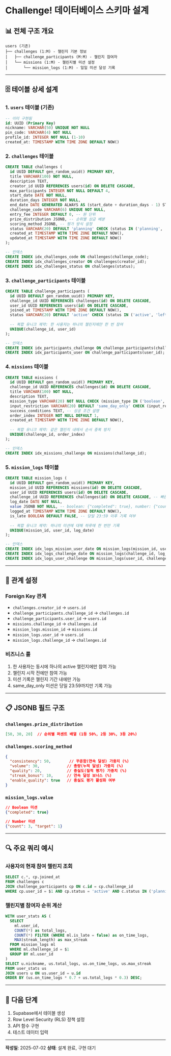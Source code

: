 # Challenge! 데이터베이스 스키마 설계

## 📊 전체 구조 개요

```
users (기존)
├── challenges (1:M) - 챌린지 기본 정보
│   ├── challenge_participants (M:M) - 챌린지 참여자
│   └── missions (1:M) - 챌린지별 미션 설정
│       └── mission_logs (1:M) - 일일 미션 달성 기록
```

---

## 🗄️ 테이블 상세 설계

### 1. `users` 테이블 (기존)
```sql
-- 이미 구현됨
id: UUID (Primary Key)
nickname: VARCHAR(50) UNIQUE NOT NULL
pin_code: VARCHAR(4) NOT NULL
profile_id: INTEGER NOT NULL (1-10)
created_at: TIMESTAMP WITH TIME ZONE DEFAULT NOW()
```

### 2. `challenges` 테이블
```sql
CREATE TABLE challenges (
  id UUID DEFAULT gen_random_uuid() PRIMARY KEY,
  title VARCHAR(100) NOT NULL,
  description TEXT,
  creator_id UUID REFERENCES users(id) ON DELETE CASCADE,
  max_participants INTEGER NOT NULL DEFAULT 4,
  start_date DATE NOT NULL,
  duration_days INTEGER NOT NULL,
  end_date DATE GENERATED ALWAYS AS (start_date + duration_days - 1) STORED,
  challenge_code VARCHAR(6) UNIQUE NOT NULL,
  entry_fee INTEGER DEFAULT 0, -- 원 단위
  prize_distribution JSONB, -- 순위별 상금 배분
  scoring_method JSONB, -- 평가 방식 설정
  status VARCHAR(20) DEFAULT 'planning' CHECK (status IN ('planning', 'active', 'completed', 'cancelled')),
  created_at TIMESTAMP WITH TIME ZONE DEFAULT NOW(),
  updated_at TIMESTAMP WITH TIME ZONE DEFAULT NOW()
);

-- 인덱스
CREATE INDEX idx_challenges_code ON challenges(challenge_code);
CREATE INDEX idx_challenges_creator ON challenges(creator_id);
CREATE INDEX idx_challenges_status ON challenges(status);
```

### 3. `challenge_participants` 테이블
```sql
CREATE TABLE challenge_participants (
  id UUID DEFAULT gen_random_uuid() PRIMARY KEY,
  challenge_id UUID REFERENCES challenges(id) ON DELETE CASCADE,
  user_id UUID REFERENCES users(id) ON DELETE CASCADE,
  joined_at TIMESTAMP WITH TIME ZONE DEFAULT NOW(),
  status VARCHAR(20) DEFAULT 'active' CHECK (status IN ('active', 'left', 'completed')),
  
  -- 복합 유니크 제약: 한 사용자는 하나의 챌린지에만 한 번 참여
  UNIQUE(challenge_id, user_id)
);

-- 인덱스
CREATE INDEX idx_participants_challenge ON challenge_participants(challenge_id);
CREATE INDEX idx_participants_user ON challenge_participants(user_id);
```

### 4. `missions` 테이블
```sql
CREATE TABLE missions (
  id UUID DEFAULT gen_random_uuid() PRIMARY KEY,
  challenge_id UUID REFERENCES challenges(id) ON DELETE CASCADE,
  title VARCHAR(100) NOT NULL,
  description TEXT,
  mission_type VARCHAR(20) NOT NULL CHECK (mission_type IN ('boolean', 'number')),
  input_restriction VARCHAR(20) DEFAULT 'same_day_only' CHECK (input_restriction IN ('same_day_only', 'flexible')),
  success_conditions TEXT, -- 성공 조건 설명
  order_index INTEGER NOT NULL DEFAULT 1,
  created_at TIMESTAMP WITH TIME ZONE DEFAULT NOW(),
  
  -- 복합 유니크 제약: 같은 챌린지 내에서 순서 중복 방지
  UNIQUE(challenge_id, order_index)
);

-- 인덱스
CREATE INDEX idx_missions_challenge ON missions(challenge_id);
```

### 5. `mission_logs` 테이블
```sql
CREATE TABLE mission_logs (
  id UUID DEFAULT gen_random_uuid() PRIMARY KEY,
  mission_id UUID REFERENCES missions(id) ON DELETE CASCADE,
  user_id UUID REFERENCES users(id) ON DELETE CASCADE,
  challenge_id UUID REFERENCES challenges(id) ON DELETE CASCADE, -- 빠른 조회용
  log_date DATE NOT NULL,
  value JSONB NOT NULL, -- boolean: {"completed": true}, number: {"count": 3}
  logged_at TIMESTAMP WITH TIME ZONE DEFAULT NOW(),
  is_late BOOLEAN DEFAULT FALSE, -- 당일 23:59 이후 기록 여부
  
  -- 복합 유니크 제약: 하나의 미션에 대해 하루에 한 번만 기록
  UNIQUE(mission_id, user_id, log_date)
);

-- 인덱스
CREATE INDEX idx_logs_mission_user_date ON mission_logs(mission_id, user_id, log_date);
CREATE INDEX idx_logs_challenge_date ON mission_logs(challenge_id, log_date);
CREATE INDEX idx_logs_user_challenge ON mission_logs(user_id, challenge_id);
```

---

## 🔗 관계 설정

### Foreign Key 관계
- `challenges.creator_id` → `users.id`
- `challenge_participants.challenge_id` → `challenges.id`
- `challenge_participants.user_id` → `users.id`
- `missions.challenge_id` → `challenges.id`
- `mission_logs.mission_id` → `missions.id`
- `mission_logs.user_id` → `users.id`
- `mission_logs.challenge_id` → `challenges.id`

### 비즈니스 룰
1. 한 사용자는 동시에 하나의 active 챌린지에만 참여 가능
2. 챌린지 시작 전에만 참여 가능
3. 미션 기록은 챌린지 기간 내에만 가능
4. same_day_only 미션은 당일 23:59까지만 기록 가능

---

## 📋 JSONB 필드 구조

### `challenges.prize_distribution`
```json
[50, 30, 20]  // 순위별 퍼센트 배열 (1등 50%, 2등 30%, 3등 20%)
```

### `challenges.scoring_method`
```json
{
  "consistency": 50,        // 꾸준함(연속 달성) 가중치 (%)
  "volume": 30,            // 총량(누적 달성) 가중치 (%)
  "quality": 20,           // 충실도(질적 평가) 가중치 (%)
  "streak_bonus": 10,      // 연속 달성 보너스 (%)
  "enable_quality": true   // 충실도 평가 활성화 여부
}
```

### `mission_logs.value`
```json
// Boolean 미션
{"completed": true}

// Number 미션  
{"count": 3, "target": 1}
```

---

## 🔍 주요 쿼리 예시

### 사용자의 현재 참여 챌린지 조회
```sql
SELECT c.*, cp.joined_at 
FROM challenges c
JOIN challenge_participants cp ON c.id = cp.challenge_id
WHERE cp.user_id = $1 AND cp.status = 'active' AND c.status IN ('planning', 'active');
```

### 챌린지별 참여자 순위 계산
```sql
WITH user_stats AS (
  SELECT 
    ml.user_id,
    COUNT(*) as total_logs,
    COUNT(*) FILTER (WHERE ml.is_late = false) as on_time_logs,
    MAX(streak_length) as max_streak
  FROM mission_logs ml
  WHERE ml.challenge_id = $1
  GROUP BY ml.user_id
)
SELECT u.nickname, us.total_logs, us.on_time_logs, us.max_streak
FROM user_stats us
JOIN users u ON us.user_id = u.id
ORDER BY (us.on_time_logs * 0.7 + us.total_logs * 0.3) DESC;
```

---

## 🚀 다음 단계
1. Supabase에서 테이블 생성
2. Row Level Security (RLS) 정책 설정
3. API 함수 구현
4. 테스트 데이터 입력

---

**작성일**: 2025-07-02
**상태**: 설계 완료, 구현 대기 
